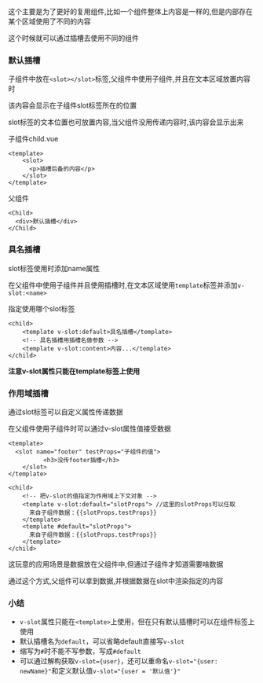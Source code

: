 这个主要是为了更好的复用组件,比如一个组件整体上内容是一样的,但是内部存在某个区域使用了不同的内容

这个时候就可以通过插槽去使用不同的组件

### 默认插槽

子组件中放在`<slot></slot>`标签,父组件中使用子组件,并且在文本区域放置内容时

该内容会显示在子组件slot标签所在的位置

slot标签的文本位置也可放置内容,当父组件没用传递内容时,该内容会显示出来

子组件child.vue

```vue
<template>
    <slot>
      <p>插槽后备的内容</p>
    </slot>
</template>
```

父组件

```vue
<Child>
  <div>默认插槽</div>  
</Child>
```

### 具名插槽

slot标签使用时添加name属性

在父组件中使用子组件并且使用插槽时,在文本区域使用`template`标签并添加`v-slot:<name>`

指定使用哪个slot标签

```vue
<child>
    <template v-slot:default>具名插槽</template>
    <!-- 具名插槽⽤插槽名做参数 -->
    <template v-slot:content>内容...</template>
</child>
```

**注意v-slot属性只能在template标签上使用**

### 作用域插槽

通过slot标签可以自定义属性传递数据

在父组件使用子组件时可以通过v-slot属性值接受数据

```vue
<template> 
  <slot name="footer" testProps="子组件的值">
          <h3>没传footer插槽</h3>
    </slot>
</template>
```

```vue
<child> 
    <!-- 把v-slot的值指定为作⽤域上下⽂对象 -->
    <template v-slot:default="slotProps"> //这里的slotProps可以任取
      来⾃⼦组件数据：{{slotProps.testProps}}
    </template>
    <template #default="slotProps">
      来⾃⼦组件数据：{{slotProps.testProps}}
    </template>
</child>
```

这玩意的应用场景是数据放在父组件中,但通过子组件才知道需要啥数据

通过这个方式,父组件可以拿到数据,并根据数据在slot中渲染指定的内容

### 小结

- `v-slot`属性只能在`<template>`上使用，但在只有默认插槽时可以在组件标签上使用
- 默认插槽名为`default`，可以省略default直接写`v-slot`
- 缩写为`#`时不能不写参数，写成`#default`
- 可以通过解构获取`v-slot={user}`，还可以重命名`v-slot="{user: newName}"`和定义默认值`v-slot="{user = '默认值'}"`